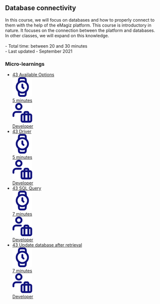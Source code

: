 <div class="ez-academy">
	<div class="ez-academy__body">
		<main class="master">
	<h2 class="title">Database connectivity</h2>
    <p>
       In this course, we will focus on databases and how to properly connect to them with the help of the eMagiz platform. This course is introductory in nature. It focuses on the connection between the platform and databases. In other classes, we will expand on this knowledge.
        </br></br>
        - Total time: between 20 and 30 minutes
        </br>
        - Last updated - September 2021
    </p>
    <h3 class="title">Micro-learnings</h3>
    <ul class="strip-container">
    <li class="strip">
            <a href="../../docs/microlearning/intermediate-database-connectivity-available-options" class="strip__link">
            <label for="" class="strip__label">
                <span>43</span>
                Available Options
            </label>
            <div class="strip__attribute">
                <img class="strip__attribute-icon strip__attribute-icon--duration" src="../../img/microlearning/academy_index/icon-duration32.svg"/>
                <div class="strip__attribute-label">5 minutes</div>
            </div>
            <div class="strip__attribute">
                <img class="strip__attribute-icon strip__attribute-icon--roles" src="../../img/microlearning/academy_index/icon-roles32.svg"/>
                <div class="strip__attribute-label">Developer</div>
            </div>
        </a>
        </li>
    <li class="strip">
            <a href="../../docs/microlearning/intermediate-database-connectivity-driver" class="strip__link">
            <label for="" class="strip__label">
                <span>43</span>
                Driver
            </label>
            <div class="strip__attribute">
                <img class="strip__attribute-icon strip__attribute-icon--duration" src="../../img/microlearning/academy_index/icon-duration32.svg"/>
                <div class="strip__attribute-label">5 minutes</div>
            </div>
            <div class="strip__attribute">
                <img class="strip__attribute-icon strip__attribute-icon--roles" src="../../img/microlearning/academy_index/icon-roles32.svg"/>
                <div class="strip__attribute-label">Developer</div>
            </div>
        </a>
        </li>
    <li class="strip">
            <a href="../../docs/microlearning/intermediate-database-connectivity-sql-query" class="strip__link">
            <label for="" class="strip__label">
                <span>43</span>
                SQL Query
            </label>
            <div class="strip__attribute">
                <img class="strip__attribute-icon strip__attribute-icon--duration" src="../../img/microlearning/academy_index/icon-duration32.svg"/>
                <div class="strip__attribute-label">7 minutes</div>
            </div>
            <div class="strip__attribute">
                <img class="strip__attribute-icon strip__attribute-icon--roles" src="../../img/microlearning/academy_index/icon-roles32.svg"/>
                <div class="strip__attribute-label">Developer</div>
            </div>
        </a>
        </li>
        <li class="strip">
            <a href="../../docs/microlearning/intermediate-database-connectivity-update-database-after-retrieval" class="strip__link">
            <label for="" class="strip__label">
                <span>43</span>
                Update database after retrieval
            </label>
            <div class="strip__attribute">
                <img class="strip__attribute-icon strip__attribute-icon--duration" src="../../img/microlearning/academy_index/icon-duration32.svg"/>
                <div class="strip__attribute-label">7 minutes</div>
            </div>
            <div class="strip__attribute">
                <img class="strip__attribute-icon strip__attribute-icon--roles" src="../../img/microlearning/academy_index/icon-roles32.svg"/>
                <div class="strip__attribute-label">Developer</div>
            </div>
        </a>
        </li>
    </ul>
    </main>
    </div>
</div>